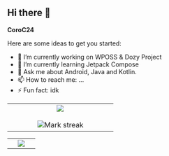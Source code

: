 ## Hi there 👋

**CoroC24**

Here are some ideas to get you started:

- 🔭 I’m currently working on WPOSS & Dozy Project
- 🌱 I’m currently learning Jetpack Compose
- 💬 Ask me about Android, Java and Kotlin.
- 📫 How to reach me: ...
- ⚡ Fun fact: idk

<table border="0" align="center">
  <tr border="0">
    <td width="50%" align="center">
      <img  align="center"  src="https://github-readme-stats.vercel.app/api?username=CoroC24&theme=vue-dark&show_icons=true&count_private=true" />
      <br></br>
      <img  title="🔥 Get streak stats for your profile at git.io/streak-stats" alt="Mark streak" src="https://github-readme-streak-stats.herokuapp.com/?user=CoroC24&theme=vue-dark&hide_border=true" />
    </td>
  </tr>
</table>

<table border="0" align="center">
  <td width="50%" align="center">
    <img  align="center"  src="https://github-readme-stats.anuraghazra1.vercel.app/api/top-langs/?username=CoroC24&theme=vue-dark&hide_border=true&no-bg=true&no-frame=true&langs_count=10"/>
  </td>
  </tr>
</table>

